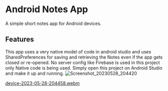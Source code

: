 # Android Notes App

A simple short notes app for Android devices.

## Features

This app uses a very native model of code in android studio and uses SharedPreferences for saving and retrieving the Notes even if the app gets closed or re-opened. No server config like Firebase is used in this project only Native code is being used. Simply open this project on Android Studio and make it up and running.
![Screenshot_20230528_204420](https://github.com/Cyber-Zypher/Android-Short-Notes-App/assets/74899678/69c88fb1-c88d-495f-bfcb-cf3f9856e3a7)

[device-2023-05-28-204458.webm](https://github.com/Cyber-Zypher/Android-Short-Notes-App/assets/74899678/b6a4b8ed-b6da-4ece-bef3-ab165e73999e)


